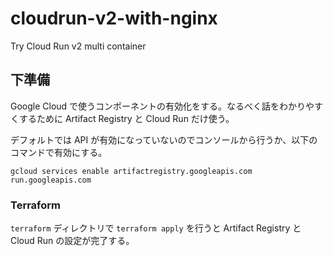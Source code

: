 # cloudrun-v2-with-nginx

Try Cloud Run v2 multi container

## 下準備

Google Cloud で使うコンポーネントの有効化をする。なるべく話をわかりやすくするために Artifact Registry と Cloud Run だけ使う。

デフォルトでは API が有効になっていないのでコンソールから行うか、以下のコマンドで有効にする。

```shell
gcloud services enable artifactregistry.googleapis.com run.googleapis.com
```

### Terraform

`terraform` ディレクトリで `terraform apply` を行うと Artifact Registry と Cloud Run の設定が完了する。
